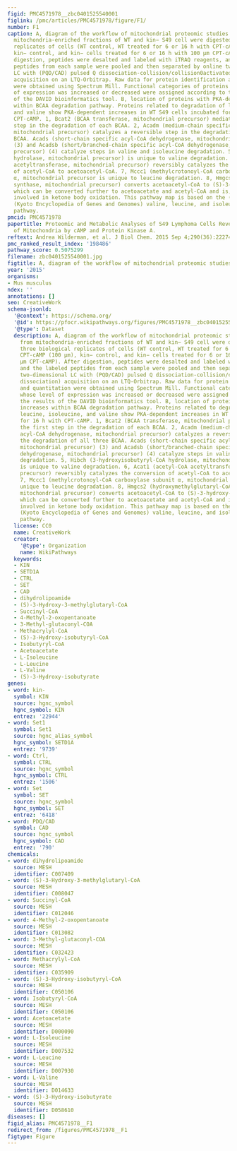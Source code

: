 ```yaml
---
figid: PMC4571978__zbc0401525540001
figlink: /pmc/articles/PMC4571978/figure/F1/
number: F1
caption: A, diagram of the workflow of mitochondrial proteomic studies. Proteins from
  mitochondria-enriched fractions of WT and kin− S49 cell were digested in three biological
  replicates of cells (WT control, WT treated for 6 or 16 h with CPT-cAMP (100 μm),
  kin− control, and kin− cells treated for 6 or 16 h with 100 μm CPT-cAMP). After
  digestion, peptides were desalted and labeled with iTRAQ reagents, and the labeled
  peptides from each sample were pooled and then separated by online two-dimensional
  LC with (PQD/CAD) pulsed Q dissociation-collision/collision0activated dissociation)
  acquisition on an LTQ-Orbitrap. Raw data for protein identification and quantitation
  were obtained using Spectrum Mill. Functional categories of proteins whose level
  of expression was increased or decreased were assigned according to the results
  of the DAVID bioinformatics tool. B, location of proteins with PKA-dependent increases
  within BCAA degradation pathway. Proteins related to degradation of leucine, isoleucine,
  and valine show PKA-dependent increases in WT S49 cells incubated for 16 h with
  CPT-cAMP. 1, Bcat2 (BCAA transferase, mitochondrial precursor) mediates the first
  step in the degradation of each BCAA. 2, Acadm (medium-chain specific acyl-CoA dehydrogenase,
  mitochondrial precursor) catalyzes a reversible step in the degradation of all three
  BCAA. Acads (short-chain specific acyl-CoA dehydrogenase, mitochondrial precursor)
  (3) and Acadsb (short/branched-chain specific acyl-CoA dehydrogenase, mitochondrial
  precursor) (4) catalyze steps in valine and isoleucine degradation. 5, Hibch (3-hydroxyisobutyryl-CoA
  hydrolase, mitochondrial precursor) is unique to valine degradation. 6, Acat1 (acetyl-CoA
  acetyltransferase, mitochondrial precursor) reversibly catalyzes the conversion
  of acetyl-CoA to acetoacetyl-CoA. 7, Mccc1 (methylcrotonoyl-CoA carboxylase subunit
  α, mitochondrial precursor is unique to leucine degradation. 8, Hmgcs2 (hydroxymethylglutaryl-CoA
  synthase, mitochondrial precursor) converts acetoacetyl-CoA to (S)-3-hydroxy-3-methylglutaryl-CoA,
  which can be converted further to acetoacetate and acetyl-CoA and is, therefore,
  involved in ketone body oxidation. This pathway map is based on the (human) KEGG
  (Kyoto Encyclopedia of Genes and Genomes) valine, leucine, and isoleucine degradation
  pathway.
pmcid: PMC4571978
papertitle: Proteomic and Metabolic Analyses of S49 Lymphoma Cells Reveal Novel Regulation
  of Mitochondria by cAMP and Protein Kinase A.
reftext: Andrea Wilderman, et al. J Biol Chem. 2015 Sep 4;290(36):22274-22286.
pmc_ranked_result_index: '198486'
pathway_score: 0.5075299
filename: zbc0401525540001.jpg
figtitle: A, diagram of the workflow of mitochondrial proteomic studies
year: '2015'
organisms:
- Mus musculus
ndex: ''
annotations: []
seo: CreativeWork
schema-jsonld:
  '@context': https://schema.org/
  '@id': https://pfocr.wikipathways.org/figures/PMC4571978__zbc0401525540001.html
  '@type': Dataset
  description: A, diagram of the workflow of mitochondrial proteomic studies. Proteins
    from mitochondria-enriched fractions of WT and kin− S49 cell were digested in
    three biological replicates of cells (WT control, WT treated for 6 or 16 h with
    CPT-cAMP (100 μm), kin− control, and kin− cells treated for 6 or 16 h with 100
    μm CPT-cAMP). After digestion, peptides were desalted and labeled with iTRAQ reagents,
    and the labeled peptides from each sample were pooled and then separated by online
    two-dimensional LC with (PQD/CAD) pulsed Q dissociation-collision/collision0activated
    dissociation) acquisition on an LTQ-Orbitrap. Raw data for protein identification
    and quantitation were obtained using Spectrum Mill. Functional categories of proteins
    whose level of expression was increased or decreased were assigned according to
    the results of the DAVID bioinformatics tool. B, location of proteins with PKA-dependent
    increases within BCAA degradation pathway. Proteins related to degradation of
    leucine, isoleucine, and valine show PKA-dependent increases in WT S49 cells incubated
    for 16 h with CPT-cAMP. 1, Bcat2 (BCAA transferase, mitochondrial precursor) mediates
    the first step in the degradation of each BCAA. 2, Acadm (medium-chain specific
    acyl-CoA dehydrogenase, mitochondrial precursor) catalyzes a reversible step in
    the degradation of all three BCAA. Acads (short-chain specific acyl-CoA dehydrogenase,
    mitochondrial precursor) (3) and Acadsb (short/branched-chain specific acyl-CoA
    dehydrogenase, mitochondrial precursor) (4) catalyze steps in valine and isoleucine
    degradation. 5, Hibch (3-hydroxyisobutyryl-CoA hydrolase, mitochondrial precursor)
    is unique to valine degradation. 6, Acat1 (acetyl-CoA acetyltransferase, mitochondrial
    precursor) reversibly catalyzes the conversion of acetyl-CoA to acetoacetyl-CoA.
    7, Mccc1 (methylcrotonoyl-CoA carboxylase subunit α, mitochondrial precursor is
    unique to leucine degradation. 8, Hmgcs2 (hydroxymethylglutaryl-CoA synthase,
    mitochondrial precursor) converts acetoacetyl-CoA to (S)-3-hydroxy-3-methylglutaryl-CoA,
    which can be converted further to acetoacetate and acetyl-CoA and is, therefore,
    involved in ketone body oxidation. This pathway map is based on the (human) KEGG
    (Kyoto Encyclopedia of Genes and Genomes) valine, leucine, and isoleucine degradation
    pathway.
  license: CC0
  name: CreativeWork
  creator:
    '@type': Organization
    name: WikiPathways
  keywords:
  - KIN
  - SETD1A
  - CTRL
  - SET
  - CAD
  - dihydrolipoamide
  - (S)-3-Hydroxy-3-methylglutaryl-CoA
  - Succinyl-CoA
  - 4-Methyl-2-oxopentanoate
  - 3-Methyl-glutaconyl-COA
  - Methacrylyl-CoA
  - (S)-3-Hydroxy-isobutyryl-CoA
  - Isobutyryl-CoA
  - Acetoacetate
  - L-Isoleucine
  - L-Leucine
  - L-Valine
  - (S)-3-Hydroxy-isobutyrate
genes:
- word: kin-
  symbol: KIN
  source: hgnc_symbol
  hgnc_symbol: KIN
  entrez: '22944'
- word: Set1
  symbol: Set1
  source: hgnc_alias_symbol
  hgnc_symbol: SETD1A
  entrez: '9739'
- word: Ctrl,
  symbol: CTRL
  source: hgnc_symbol
  hgnc_symbol: CTRL
  entrez: '1506'
- word: Set
  symbol: SET
  source: hgnc_symbol
  hgnc_symbol: SET
  entrez: '6418'
- word: PDQ/CAD
  symbol: CAD
  source: hgnc_symbol
  hgnc_symbol: CAD
  entrez: '790'
chemicals:
- word: dihydrolipoamide
  source: MESH
  identifier: C007409
- word: (S)-3-Hydroxy-3-methylglutaryl-CoA
  source: MESH
  identifier: C008047
- word: Succinyl-CoA
  source: MESH
  identifier: C012046
- word: 4-Methyl-2-oxopentanoate
  source: MESH
  identifier: C013082
- word: 3-Methyl-glutaconyl-COA
  source: MESH
  identifier: C032423
- word: Methacrylyl-CoA
  source: MESH
  identifier: C035909
- word: (S)-3-Hydroxy-isobutyryl-CoA
  source: MESH
  identifier: C050106
- word: Isobutyryl-CoA
  source: MESH
  identifier: C050106
- word: Acetoacetate
  source: MESH
  identifier: D000090
- word: L-Isoleucine
  source: MESH
  identifier: D007532
- word: L-Leucine
  source: MESH
  identifier: D007930
- word: L-Valine
  source: MESH
  identifier: D014633
- word: (S)-3-Hydroxy-isobutyrate
  source: MESH
  identifier: D058610
diseases: []
figid_alias: PMC4571978__F1
redirect_from: /figures/PMC4571978__F1
figtype: Figure
---
```

